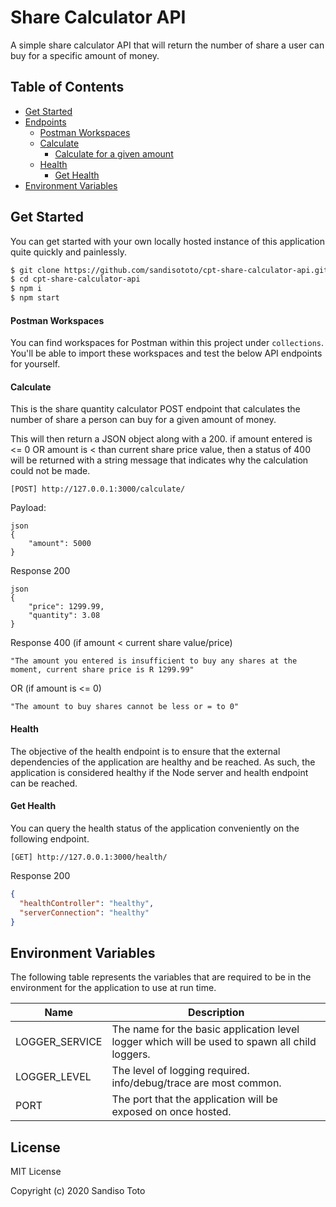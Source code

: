 # Share Calculator API
A simple share calculator API that will return the number of share a user can buy for a specific amount of money.

## Table of Contents
- [Get Started](#get-started)
- [Endpoints](#endpoints)
    - [Postman Workspaces](#postman-workspaces)
    - [Calculate](#calculate)
        - [Calculate for a given amount](#calculate)
    - [Health](#health)
        - [Get Health](#get-health)
- [Environment Variables](#environment-variables)

## Get Started
You can get started with your own locally hosted instance of this application quite quickly and painlessly.
```bash
$ git clone https://github.com/sandisototo/cpt-share-calculator-api.git
$ cd cpt-share-calculator-api
$ npm i
$ npm start
```

#### Postman Workspaces
You can find workspaces for Postman within this project under `collections`. You'll be able to
import these workspaces and test the below API endpoints for yourself.


#### Calculate
This is the share quantity calculator POST endpoint that calculates the number of share a person can buy for a given amount of money.

This will then return a JSON object along with a 200. if amount entered is <= 0 OR amount is < than current share price value, then a status of 400 will be returned with a string message that indicates why the calculation could not be made.

`[POST] http://127.0.0.1:3000/calculate/`

Payload:
```
json
{
	"amount": 5000
}
```

Response 200
```
json
{
    "price": 1299.99,
    "quantity": 3.08
}
```

Response 400 (if amount < current share value/price)
```string
"The amount you entered is insufficient to buy any shares at the moment, current share price is R 1299.99"
```
OR (if amount is <= 0)
```
"The amount to buy shares cannot be less or = to 0"
```

#### Health
The objective of the health endpoint is to ensure that the external dependencies of the application are healthy and be
reached. As such, the application is considered healthy if the Node server and health endpoint can be reached.

#### Get Health
You can query the health status of the application conveniently on the following endpoint.

`[GET] http://127.0.0.1:3000/health/`

Response 200
```json
{
  "healthController": "healthy",
  "serverConnection": "healthy"
}
```


## Environment Variables
The following table represents the variables that are required to be in the environment for the application to use at
run time. 

| Name              | Description                                                                                    |
|-------------------|------------------------------------------------------------------------------------------------|
| LOGGER_SERVICE    | The name for the basic application level logger which will be used to spawn all child loggers. |
| LOGGER_LEVEL      | The level of logging required. info/debug/trace are most common.                               |
| PORT              | The port that the application will be exposed on once hosted.                                  |

## License
MIT License

Copyright (c) 2020 Sandiso Toto

